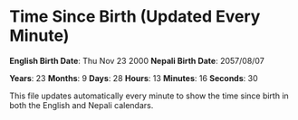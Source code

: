 # Time Since Birth (Updated Every Minute)

**English Birth Date**: Thu Nov 23 2000
**Nepali Birth Date**: 2057/08/07

**Years**: 23
**Months**: 9
**Days**: 28
**Hours**: 13
**Minutes**: 16
**Seconds**: 30

This file updates automatically every minute to show the time since birth in both the English and Nepali calendars.